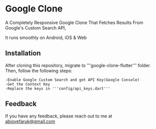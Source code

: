 # Google Clone

A Completely Responsive Google Clone That Fetches Results From Google's Custom Search API,

It runs smoothly on Android, iOS & Web

## Installation

After cloning this repository, migrate to '''google-clone-flutter''' folder. Then, follow the following steps:

    -Enable Google Custom Search and get API Key(Google Console)
    -Get the Context Key
    -Replace the keys in '''config/api_keys.dart'''

## Feedback

If you have any feedback, please reach out to me at abioyefaruk@gmail.com